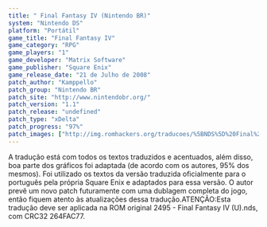 ```yaml
---
title: " Final Fantasy IV (Nintendo BR)"
system: "Nintendo DS"
platform: "Portátil"
game_title: "Final Fantasy IV"
game_category: "RPG"
game_players: "1"
game_developer: "Matrix Software"
game_publisher: "Square Enix"
game_release_date: "21 de Julho de 2008"
patch_author: "Kamppello"
patch_group: "Nintendo BR"
patch_site: "http://www.nintendobr.org/"
patch_version: "1.1"
patch_release: "undefined"
patch_type: "xDelta"
patch_progress: "97%"
patch_images: ["http://img.romhackers.org/traducoes/%5BNDS%5D%20Final%20Fantasy%20IV%20-%20Nintendo%20BR%20-%201.PNG","http://img.romhackers.org/traducoes/%5BNDS%5D%20Final%20Fantasy%20IV%20-%20Nintendo%20BR%20-%202.PNG","http://img.romhackers.org/traducoes/%5BNDS%5D%20Final%20Fantasy%20IV%20-%20Nintendo%20BR%20-%203.PNG"]
---
```

A tradução está com todos os textos traduzidos e acentuados, além disso, boa parte dos gráficos foi adaptada (de acordo com os autores, 95% dos mesmos). Foi utilizado os textos da versão traduzida oficialmente para o português pela própria Square Enix e adaptados para essa versão. O autor prevê um novo patch futuramente com uma dublagem completa do jogo, então fiquem atento às atualizações dessa tradução.ATENÇÃO:Esta tradução deve ser aplicada na ROM original 2495 - Final Fantasy IV (U).nds, com CRC32 264FAC77.
